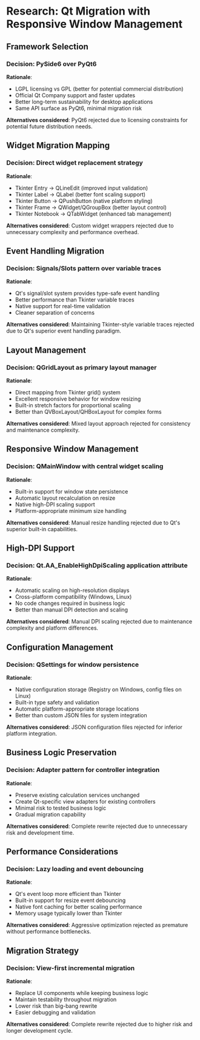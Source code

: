# Research: Qt Migration with Responsive Window Management

## Framework Selection

### Decision: PySide6 over PyQt6
**Rationale**:
- LGPL licensing vs GPL (better for potential commercial distribution)
- Official Qt Company support and faster updates
- Better long-term sustainability for desktop applications
- Same API surface as PyQt6, minimal migration risk

**Alternatives considered**: PyQt6 rejected due to licensing constraints for potential future distribution needs.

## Widget Migration Mapping

### Decision: Direct widget replacement strategy
**Rationale**:
- Tkinter Entry → QLineEdit (improved input validation)
- Tkinter Label → QLabel (better font scaling support)
- Tkinter Button → QPushButton (native platform styling)
- Tkinter Frame → QWidget/QGroupBox (better layout control)
- Tkinter Notebook → QTabWidget (enhanced tab management)

**Alternatives considered**: Custom widget wrappers rejected due to unnecessary complexity and performance overhead.

## Event Handling Migration

### Decision: Signals/Slots pattern over variable traces
**Rationale**:
- Qt's signal/slot system provides type-safe event handling
- Better performance than Tkinter variable traces
- Native support for real-time validation
- Cleaner separation of concerns

**Alternatives considered**: Maintaining Tkinter-style variable traces rejected due to Qt's superior event handling paradigm.

## Layout Management

### Decision: QGridLayout as primary layout manager
**Rationale**:
- Direct mapping from Tkinter grid() system
- Excellent responsive behavior for window resizing
- Built-in stretch factors for proportional scaling
- Better than QVBoxLayout/QHBoxLayout for complex forms

**Alternatives considered**: Mixed layout approach rejected for consistency and maintenance complexity.

## Responsive Window Management

### Decision: QMainWindow with central widget scaling
**Rationale**:
- Built-in support for window state persistence
- Automatic layout recalculation on resize
- Native high-DPI scaling support
- Platform-appropriate minimum size handling

**Alternatives considered**: Manual resize handling rejected due to Qt's superior built-in capabilities.

## High-DPI Support

### Decision: Qt.AA_EnableHighDpiScaling application attribute
**Rationale**:
- Automatic scaling on high-resolution displays
- Cross-platform compatibility (Windows, Linux)
- No code changes required in business logic
- Better than manual DPI detection and scaling

**Alternatives considered**: Manual DPI scaling rejected due to maintenance complexity and platform differences.

## Configuration Management

### Decision: QSettings for window persistence
**Rationale**:
- Native configuration storage (Registry on Windows, config files on Linux)
- Built-in type safety and validation
- Automatic platform-appropriate storage locations
- Better than custom JSON files for system integration

**Alternatives considered**: JSON configuration files rejected for inferior platform integration.

## Business Logic Preservation

### Decision: Adapter pattern for controller integration
**Rationale**:
- Preserve existing calculation services unchanged
- Create Qt-specific view adapters for existing controllers
- Minimal risk to tested business logic
- Gradual migration capability

**Alternatives considered**: Complete rewrite rejected due to unnecessary risk and development time.

## Performance Considerations

### Decision: Lazy loading and event debouncing
**Rationale**:
- Qt's event loop more efficient than Tkinter
- Built-in support for resize event debouncing
- Native font caching for better scaling performance
- Memory usage typically lower than Tkinter

**Alternatives considered**: Aggressive optimization rejected as premature without performance bottlenecks.

## Migration Strategy

### Decision: View-first incremental migration
**Rationale**:
- Replace UI components while keeping business logic
- Maintain testability throughout migration
- Lower risk than big-bang rewrite
- Easier debugging and validation

**Alternatives considered**: Complete rewrite rejected due to higher risk and longer development cycle.